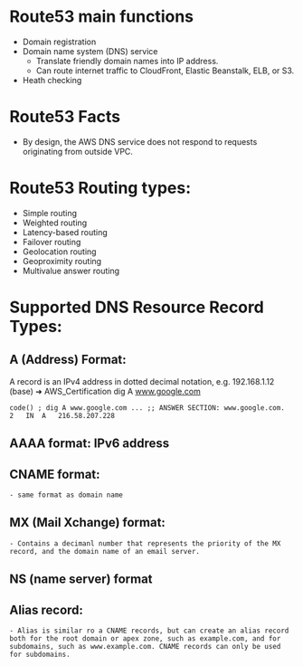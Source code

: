# Route53 main functions
- Domain registration
- Domain name system (DNS) service
    - Translate friendly domain names into IP address.
    - Can route internet traffic to CloudFront, Elastic Beanstalk, ELB, or S3.
- Heath checking

# Route53 Facts
- By design, the AWS DNS service does not respond to requests originating from outside VPC.


# Route53 Routing types:
- Simple routing
- Weighted routing
- Latency-based routing
- Failover routing
- Geolocation routing
- Geoproximity routing
- Multivalue answer routing

# Supported DNS Resource Record Types:
## A (Address) Format: 
A record is an IPv4 address in dotted decimal notation, e.g. 192.168.1.12
(base) ➜  AWS_Certification dig A www.google.com

`code()
; dig A www.google.com
...
;; ANSWER SECTION:
www.google.com.		2	IN	A	216.58.207.228
`


## AAAA format: IPv6 address

## CNAME format:
    - same format as domain name

## MX (Mail Xchange) format: 
    - Contains a decimanl number that represents the priority of the MX record, and the domain name of an email server.

## NS (name server) format
##  Alias record:
    - Alias is similar ro a CNAME records, but can create an alias record both for the root domain or apex zone, such as example.com, and for subdomains, such as www.example.com. CNAME records can only be used for subdomains.
